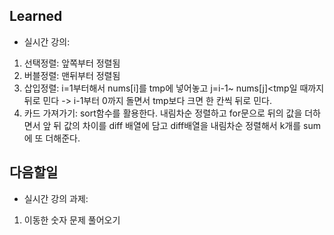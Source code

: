 ## Learned
- 실시간 강의:
1. 선택정렬: 앞쪽부터 정렬됨
2. 버블정렬: 맨뒤부터 정렬됨
3. 삽입정렬: i=1부터해서 nums[i]를 tmp에 넣어놓고 j=i-1~ nums[j]\<tmp일 때까지 뒤로 민다
-> i-1부터 0까지 돌면서 tmp보다 크면 한 칸씩 뒤로 민다.
4. 카드 가져가기: sort함수를 활용한다. 내림차순 정렬하고 for문으로 뒤의 값을 더하면서 앞 뒤 값의 차이를 diff 배열에 담고 diff배열을 내림차순 정렬해서 k개를 sum에 또 더해준다.

## 다음할일
- 실시간 강의 과제:
1. 이동한 숫자 문제 풀어오기
